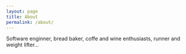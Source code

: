 ```yaml
---
layout: page
title: About
permalink: /about/
---
```


Software enginner, bread baker, coffe and wine enthusiasts, runner and weight lifter...
